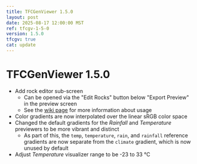 ```yaml
---
title: TFCGenViewer 1.5.0
layout: post
date: 2025-08-17 12:00:00 MST
ref: tfcgv-1-5-0
version: 1.5.0
tfcgv: true
cat: update
---
```


# TFCGenViewer 1.5.0

- Add rock editor sub-screen
    - Can be opened via the "Edit Rocks" button below "Export Preview" in the preview screen
    - See the [wiki page](/tfcgv/1.20.1/rock-editor) for more information about usage
- Color gradients are now interpolated over the linear sRGB color space
- Changed the default gradients for the *Rainfall* and *Temperature* previewers to be more vibrant and distinct
    - As part of this, the `temp`, `temperature`, `rain`, and `rainfall` reference gradients are now separate from the `climate` gradient, which is now unused by default
- Adjust *Temperature* visualizer range to be -23 to 33 °C
